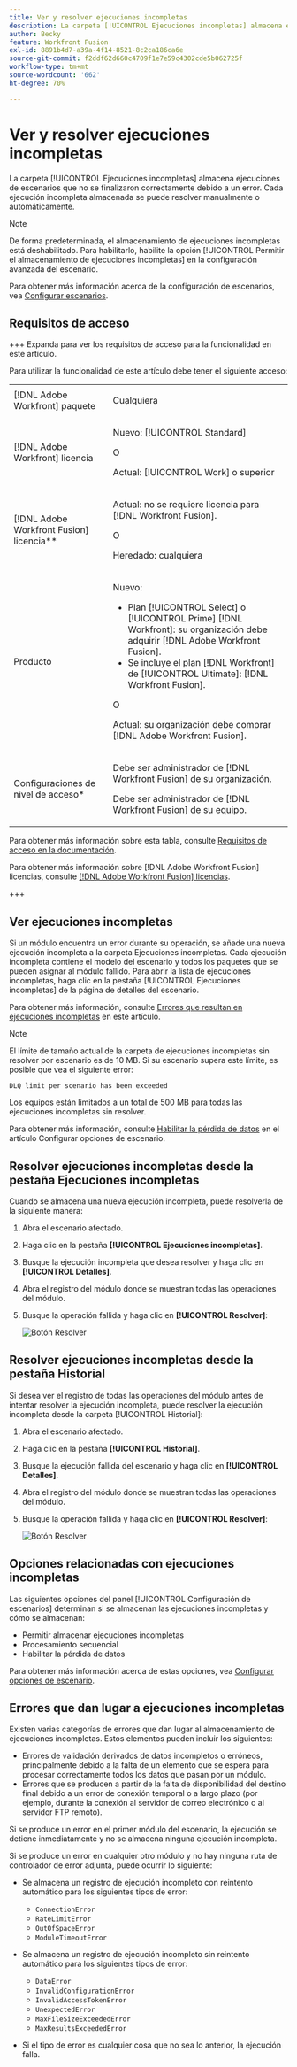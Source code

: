 ```yaml
---
title: Ver y resolver ejecuciones incompletas
description: La carpeta [!UICONTROL Ejecuciones incompletas] almacena ejecuciones de escenarios que no se finalizaron correctamente debido a un error. Cada ejecución incompleta almacenada se puede resolver manualmente o automáticamente.
author: Becky
feature: Workfront Fusion
exl-id: 8891b4d7-a39a-4f14-8521-8c2ca186ca6e
source-git-commit: f2ddf62d660c4709f1e7e59c4302cde5b062725f
workflow-type: tm+mt
source-wordcount: '662'
ht-degree: 70%

---
```


# Ver y resolver ejecuciones incompletas

La carpeta [!UICONTROL Ejecuciones incompletas] almacena ejecuciones de escenarios que no se finalizaron correctamente debido a un error. Cada ejecución incompleta almacenada se puede resolver manualmente o automáticamente.

>[!NOTE]
>
>De forma predeterminada, el almacenamiento de ejecuciones incompletas está deshabilitado. Para habilitarlo, habilite la opción [!UICONTROL Permitir el almacenamiento de ejecuciones incompletas] en la configuración avanzada del escenario.
>
>Para obtener más información acerca de la configuración de escenarios, vea [Configurar escenarios](/help/workfront-fusion/create-scenarios/config-scenarios-settings/configure-scenario-settings.md).

## Requisitos de acceso

+++ Expanda para ver los requisitos de acceso para la funcionalidad en este artículo.

Para utilizar la funcionalidad de este artículo debe tener el siguiente acceso:

<table style="table-layout:auto">
 <col> 
 <col> 
 <tbody> 
  <tr> 
   <td role="rowheader">[!DNL Adobe Workfront] paquete</td> 
   <td> <p>Cualquiera</p> </td> 
  </tr> 
  <tr data-mc-conditions=""> 
   <td role="rowheader">[!DNL Adobe Workfront] licencia</td> 
   <td> <p>Nuevo: [!UICONTROL Standard]</p><p>O</p><p>Actual: [!UICONTROL Work] o superior</p> </td> 
  </tr> 
  <tr> 
   <td role="rowheader">[!DNL Adobe Workfront Fusion] licencia**</td> 
   <td>
   <p>Actual: no se requiere licencia para [!DNL Workfront Fusion].</p>
   <p>O</p>
   <p>Heredado: cualquiera </p>
   </td> 
  </tr> 
  <tr> 
   <td role="rowheader">Producto</td> 
   <td>
   <p>Nuevo:</p> <ul><li>Plan [!UICONTROL Select] o [!UICONTROL Prime] [!DNL Workfront]: su organización debe adquirir [!DNL Adobe Workfront Fusion].</li><li>Se incluye el plan [!DNL Workfront] de [!UICONTROL Ultimate]: [!DNL Workfront Fusion].</li></ul>
   <p>O</p>
   <p>Actual: su organización debe comprar [!DNL Adobe Workfront Fusion].</p>
   </td> 
  </tr>
  <tr data-mc-conditions=""> 
   <td role="rowheader">Configuraciones de nivel de acceso*</td> 
   <td> 
     <p>Debe ser administrador de [!DNL Workfront Fusion] de su organización.</p>
     <p>Debe ser administrador de [!DNL Workfront Fusion] de su equipo.</p>
   </td> 
  </tr> 
   </td> 
  </tr> 
 </tbody> 
</table>

Para obtener más información sobre esta tabla, consulte [Requisitos de acceso en la documentación](/help/workfront-fusion/references/licenses-and-roles/access-level-requirements-in-documentation.md).

Para obtener más información sobre [!DNL Adobe Workfront Fusion] licencias, consulte [[!DNL Adobe Workfront Fusion] licencias](/help/workfront-fusion/set-up-and-manage-workfront-fusion/licensing-operations-overview/license-automation-vs-integration.md).

+++

## Ver ejecuciones incompletas

Si un módulo encuentra un error durante su operación, se añade una nueva ejecución incompleta a la carpeta Ejecuciones incompletas. Cada ejecución incompleta contiene el modelo del escenario y todos los paquetes que se pueden asignar al módulo fallido. Para abrir la lista de ejecuciones incompletas, haga clic en la pestaña [!UICONTROL Ejecuciones incompletas] de la página de detalles del escenario.

<!--

![Incomplete executions tab](assets/incomplete-executions-tab-350x102.png)

-->

Para obtener más información, consulte [Errores que resultan en ejecuciones incompletas](#errors-resulting-into-incomplete-executions) en este artículo.

>[!NOTE]
>
>El límite de tamaño actual de la carpeta de ejecuciones incompletas sin resolver por escenario es de 10 MB. Si su escenario supera este límite, es posible que vea el siguiente error:
>
>`DLQ limit per scenario has been exceeded`
>
>Los equipos están limitados a un total de 500 MB para todas las ejecuciones incompletas sin resolver.
>
>Para obtener más información, consulte [Habilitar la pérdida de datos](/help/workfront-fusion/create-scenarios/config-scenarios-settings/configure-scenario-settings.md#enable-data-loss) en el artículo Configurar opciones de escenario.


## Resolver ejecuciones incompletas desde la pestaña Ejecuciones incompletas

Cuando se almacena una nueva ejecución incompleta, puede resolverla de la siguiente manera:

1. Abra el escenario afectado.
1. Haga clic en la pestaña **[!UICONTROL Ejecuciones incompletas]**.
1. Busque la ejecución incompleta que desea resolver y haga clic en **[!UICONTROL Detalles]**.
1. Abra el registro del módulo donde se muestran todas las operaciones del módulo.
1. Busque la operación fallida y haga clic en **[!UICONTROL Resolver]**:

   ![Botón Resolver](assets/resolve-btn-350x188.png)



## Resolver ejecuciones incompletas desde la pestaña Historial

Si desea ver el registro de todas las operaciones del módulo antes de intentar resolver la ejecución incompleta, puede resolver la ejecución incompleta desde la carpeta [!UICONTROL Historial]:

1. Abra el escenario afectado.
1. Haga clic en la pestaña **[!UICONTROL Historial]**.
1. Busque la ejecución fallida del escenario y haga clic en **[!UICONTROL Detalles]**.
1. Abra el registro del módulo donde se muestran todas las operaciones del módulo.
1. Busque la operación fallida y haga clic en **[!UICONTROL Resolver]**:

   ![Botón Resolver](assets/resolve-btn-350x188.png)

## Opciones relacionadas con ejecuciones incompletas

Las siguientes opciones del panel [!UICONTROL Configuración de escenarios] determinan si se almacenan las ejecuciones incompletas y cómo se almacenan:

* Permitir almacenar ejecuciones incompletas
* Procesamiento secuencial
* Habilitar la pérdida de datos

Para obtener más información acerca de estas opciones, vea [Configurar opciones de escenario](/help/workfront-fusion/create-scenarios/config-scenarios-settings/configure-scenario-settings.md).

## Errores que dan lugar a ejecuciones incompletas

Existen varias categorías de errores que dan lugar al almacenamiento de ejecuciones incompletas. Estos elementos pueden incluir los siguientes:

* Errores de validación derivados de datos incompletos o erróneos, principalmente debido a la falta de un elemento que se espera para procesar correctamente todos los datos que pasan por un módulo.
* Errores que se producen a partir de la falta de disponibilidad del destino final debido a un error de conexión temporal o a largo plazo (por ejemplo, durante la conexión al servidor de correo electrónico o al servidor FTP remoto).

Si se produce un error en el primer módulo del escenario, la ejecución se detiene inmediatamente y no se almacena ninguna ejecución incompleta.

Si se produce un error en cualquier otro módulo y no hay ninguna ruta de controlador de error adjunta, puede ocurrir lo siguiente:

* Se almacena un registro de ejecución incompleto con reintento automático para los siguientes tipos de error:

   * `ConnectionError`
   * `RateLimitError`
   * `OutOfSpaceError`
   * `ModuleTimeoutError`

* Se almacena un registro de ejecución incompleto sin reintento automático para los siguientes tipos de error:

   * `DataError`
   * `InvalidConfigurationError`
   * `InvalidAccessTokenError`
   * `UnexpectedError`
   * `MaxFileSizeExceededError`
   * `MaxResultsExceededError`

* Si el tipo de error es cualquier cosa que no sea lo anterior, la ejecución falla.
